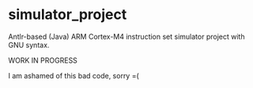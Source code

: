 # simulator_project

Antlr-based (Java) ARM Cortex-M4 instruction set simulator project with GNU syntax.

WORK IN PROGRESS

I am ashamed of this bad code, sorry =(
